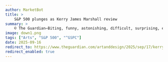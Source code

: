 ```yaml
---
author: MarketBot
title: >
    S&P 500 plunges as Kerry James Marshall review
summary: >
    © The Guardian—Biting, funny, astonishing, difficult, surprising, erudite and hugely ambitious, Kerry James Marshall’s The Histories is the largest show of the black American’s work ever held in Europe. Its effects are cumulative. The Histories charts the 69-year-old painter’s intellectual as well as practical development, his themes, his switches of media and of focus and attention. Everything is here for a reason.
image: down1.png
tags: ["Arts", "S&P 500", "^GSPC"]
date: 2025-09-16
redirect_to: https://www.theguardian.com/artanddesign/2025/sep/17/kerry-james-marshall-royal-academy-black-america
redirect_enabled: true
---
```

